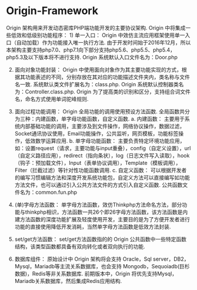 # Origin-Framework
Origin 架构用来开发动态密库PHP端功能开发的主要协议架构. Origin 中将集成一些低效和低级别功能程序： 1) 单一入口： Origin 中效仿主流应用框架使用单一入口（自动加载）作为功能接入唯一执行方法. 由于开发时间始于2016年12月，所以本架构主要支持php7.0、php7.1向下部分支持php5.6、php5.5、php5.4，php5.3及以下版本将不进行支持. Origin 系统默认入口文件名为：Door.php

2) 面向对象功能封装： Origin 中使用面向对象作为其主要功能实现的方式，根据其功能表述的不同，分别存放在其对应的功能描述文件夹内，类名称与文件名一致. 系统默认类文件扩展名为：class.php. Origin 系统默认控制器类名为：Controller.class.php. Origin 为了提高类的识别和区分，支持组合词文件名，命名方式使用单词驼峰规则.

3) 面向过程功能调用： Origin 全局功能的调用使用预设方法函数. 全局函数共分为三种：内建函数，单字母功能函数，自定义函数. a. 内建函数： 主要用于系统内部基础功能的调用，主要涉及到文件操作，网络协议操作，数据过滤，Socket通讯协议使用，Email功能操作，公共监听，网页模板，功能标签操作，低效数学运算应用. b. 单字母功能函数： 主要负责特定环境功能应用，如：设置request（请求，主要功能与input重叠），config（自定义设置），url（自定义路径应用），redirect（指向条状），log（日志文件写入读取），hook（钩子：预加载文件），Input（表单协议调用），Template（模板调用），Filter（拦截过滤）等针对性功能函数调用. c. 自定义函数： 可以根据开发者的编写习惯编辑方法和深度开发系统功能包，自定义方法可以直接编写如功能方法文件，也可以通过引入公共方法文件的方式引入自定义函数. 公共函数文件名为：common.fun.php

4) (单)字母方法函数： 单字母方法函数，效仿Thinkphp方法命名方法，部分功能与thinkphp相识，方法函数一共26个即26字母方法函数，该方法函数是内建方法函数的深度功能扩展及轻度使用开发，主要目的是为了方便开发者进行功能的直接使用降低开发消耗，当然单字母方法函数是低效方法封装.

5) set/get方法函数： set/get方法函数指的的 Origin 公共函数中一些特定函数结构，该类型函数都具备有双向转化或者双向执行的功能.

6) 数据库组件： 原始设计中 Origin 架构将会支持 Oracle，Sql server，DB2， Mysql，Mariadb等主流关系数据库，也会支持 Mongodb，Sequoiadb(巨杉数据)，Redis等非关系数据库. 前期版本中，Origin 将优先支持Mysql，Mariadb关系数据库，然后集成Redis应用结构.
